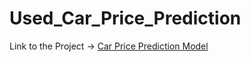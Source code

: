 # Used_Car_Price_Prediction
Link to the Project -> [Car Price Prediction Model](https://share.streamlit.io/37rohan/used_car_price_prediction/main.py)
